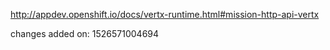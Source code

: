 http://appdev.openshift.io/docs/vertx-runtime.html#mission-http-api-vertx

changes added on: 1526571004694
